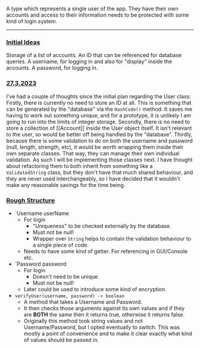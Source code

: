A type which represents a single user of the app. They have their own accounts and access to their information needs to be protected with some kind of login system.
___
### <u>Initial Ideas</u>
Storage of a list of accounts.
An ID that can be referenced for database queries.
A username, for logging in and also for "display" inside the accounts.
A password, for logging in.

### <u>27.3.2023</u>
I've had a couple of thoughts since the initial plan regarding the User class:
Firstly, there is currently no need to store an ID at all. This is something that can be generated by the "database" via the `HashCode()` method. It saves me having to work out something unique, and for a prototype, it is unlikely I am going to run into the limits of integer storage.
Secondly, there is no need to store a collection of [[Account]] inside the User object itself. It isn't relevant to the user, so would be better off being handled by the "database".
Thirdly, because there is some validation to do on both the username and password (null, length, strength, etc), it would be worth wrapping them inside their own separate classes. That way, they can manage their own individual validation. As such I will be implementing those classes next. I have thought about refactoring them to both inherit from something like a `ValidatedString` class, but they don't have that much shared behaviour, and they are never used interchangeably, so I have decided that it wouldn't make any reasonable savings for the time being.

### <u>Rough Structure</u>
- `Username userName
	- For login
		- "Uniqueness" to be checked externally by the database.
		- Must not be null!
		- Wrapper over `String` helps to contain the validation behaviour to a single piece of code.
	- Needs to have some kind of getter. For referencing in GUI/Console etc.
- `Password password
	- For login
		- Doesn't need to be unique.
		- Must not be null!
	- Later could be used to introduce some kind of encryption.
- `verifyUser(username, password) -> boolean`
	- A method that takes a Username and Password.
	- It then checks those arguments against its own values and if they are <b>BOTH</b> the same then it returns true, otherwise it returns false.
	- Originally this method took string values and not Username/Password, but I opted eventually to switch. This was mostly a point of convenience and to make it clear exactly what kind of values should be passed in.